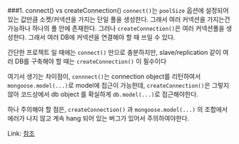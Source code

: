 ###1. connect() vs createConnection()
`connect()`는 `poolSize` 옵션에 설정되어 있는 값만큼 소켓/커넥션을 가지는 단일 풀을 생성한다. 그래서 여러 커넥션을 가지는건 가능하나 하나의 풀 안에 존재한다.
그러나 `createConnection()`은 여러 커넥션풀을 생성한다. 그래서 여러 DB에 커넥션을 연결해야 할 때 쓰일 수 있다.

간단한 프로젝트 일 때에는 `connect()` 만으로 충분하지만, slave/replication 같이 여러 DB를 구축해야 할 때는 `createConnection()` 이 필수이다

여기서 생기는 차이점이, `connnect()`는 connection object를 리턴하여서 `mongoose.model(...)`로 model에 접근이 가능한데, `createConnection()`은 그렇지 않아 코드상에서 db object 를 확실하게 `db.model(...)`로 접근해야한다.

하나 주의해야 할 점은, `createConnection()` 과 `mongoose.model(...)` 의 조합에서 에러가 나지 않고 계속 hang 되어 있는 버그가 있어서 주의하여야한다.

Link: [참조](https://stackoverflow.com/questions/22786374/queries-hang-when-using-mongoose-createconnection-vs-mongoose-connect/22838614#22838614)
